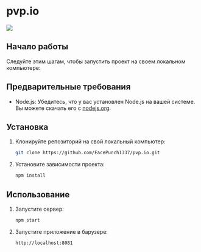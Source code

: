 # pvp.io

<p align="lefft">
    <img src="https://github.com/FacePunch1337/pvp.io/blob/main/pvp.gif"/>
</p>


## Начало работы

Следуйте этим шагам, чтобы запустить проект на своем локальном компьютере:

## Предварительные требования

- Node.js: Убедитесь, что у вас установлен Node.js на вашей системе. Вы можете скачать его с [nodejs.org](https://nodejs.org/).

## Установка

1. Клонируйте репозиторий на свой локальный компьютер:

   ```bash
   git clone https://github.com/FacePunch1337/pvp.io.git

2. Установите зависимости проекта:

   ```bash
   npm install

## Использование

1. Запустите сервер:

   ```bash
   npm start

2. Запустите приложение в барузере:

   ```bash
   http://localhost:8081
